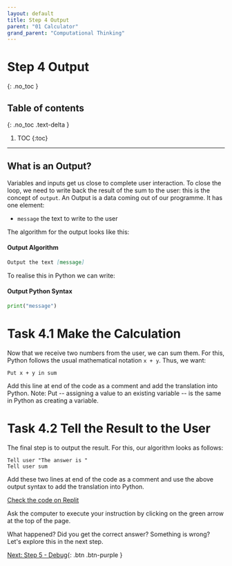 ```yaml
---
layout: default
title: Step 4 Output
parent: "01 Calculator"
grand_parent: "Computational Thinking"
---
```


# Step 4 Output
{: .no_toc }

## Table of contents
{: .no_toc .text-delta }

1. TOC
{:toc}

---

## What is an Output?

Variables and inputs get us close to complete user interaction. To close the loop, we need to write back the result of the sum to the user: this is the concept of `output`. An Output is a data coming out of our programme. It has one element:

* `message` the text to write to the user

The algorithm for the output looks like this:

#### Output Algorithm

```markdown
Output the text [message]
```

To realise this in Python we can write:

#### Output Python Syntax

```python
print("message")
```

# Task 4.1 Make the Calculation

Now that we receive two numbers from the user, we can sum them. For this, Python follows the usual mathematical notation `x + y`. Thus, we want:

```mardown
Put x + y in sum
```

Add this line at end of the code as a comment and add the translation into Python. Note: Put -- assigning a value to an existing variable -- is the same in Python as creating a variable.

# Task 4.2 Tell the Result to the User

The final step is to output the result. For this, our algorithm looks as follows:

```mardown
Tell user "The answer is "
Tell user sum
```

Add these two lines at end of the code as a comment and use the above output syntax to add the translation into Python.

[Check the code on Replit](https://repl.it/@IO1075/01-calculator-step4)

Ask the computer to execute your instruction by clicking on the green arrow at the top of the page.

What happened? Did you get the correct answer? Something is wrong? Let's explore this in the next step.


[Next: Step 5 - Debug]({{site.baseurl}}/computational-thinking/01-calculator/step5){: .btn .btn-purple }